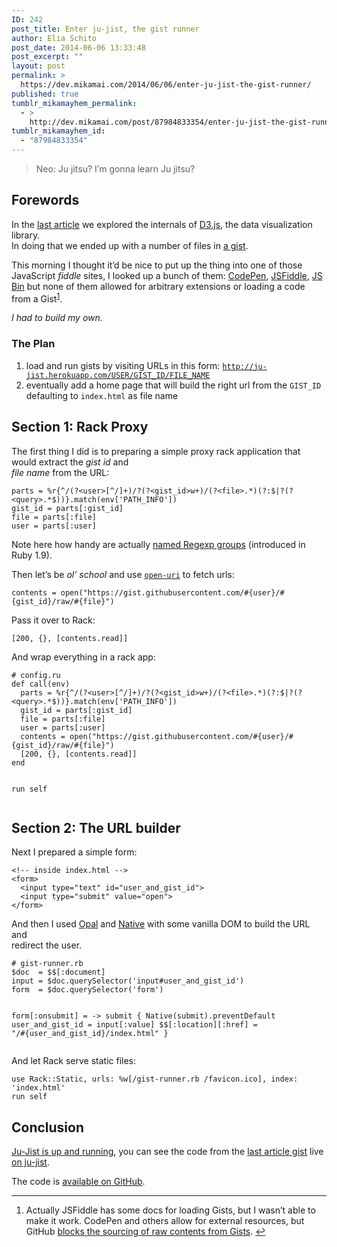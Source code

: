 ```yaml
---
ID: 242
post_title: Enter ju-jist, the gist runner
author: Elia Schito
post_date: 2014-06-06 13:33:48
post_excerpt: ""
layout: post
permalink: >
  https://dev.mikamai.com/2014/06/06/enter-ju-jist-the-gist-runner/
published: true
tumblr_mikamayhem_permalink:
  - >
    http://dev.mikamai.com/post/87984833354/enter-ju-jist-the-gist-runner
tumblr_mikamayhem_id:
  - "87984833354"
---
```

<blockquote>
<p>Neo: Ju jitsu? I&rsquo;m gonna learn Ju jitsu?</p>
</blockquote>

<h2>Forewords</h2>

<p>In the <a href="http://dev.mikamai.com/post/87806500959/learning-d3-js-basics-with-ruby-and-opal">last article</a> we explored the internals of <a href="http://d3js.org">D3.js</a>, the data visualization library.<br />
In doing that we ended up with a number of files in <a href="https://gist.github.com/elia/88a4554653df42a6f7c3">a gist</a>.</p>

<p>This morning I thought it&rsquo;d be nice to put up the thing into one of those JavaScript <em>fiddle</em> sites, I looked up a bunch of them: <a href="http://codepen.io">CodePen</a>, <a href="http://jsfiddle.net">JSFiddle</a>, <a href="http://jsbin.com">JS Bin</a> but none of them allowed for arbitrary extensions or loading a code from a Gist<sup id="fnref1"><a href="#fn1" rel="footnote">1</a></sup>.</p>

<p><em>I had to build my own.</em></p>

<h3>The Plan</h3>

<ol><li>load and run gists by visiting URLs in this form: <code><a href="http://ju-jist.herokuapp.com/USER/GIST_ID/FILE_NAME">http://ju-jist.herokuapp.com/USER/GIST_ID/FILE_NAME</a></code></li>
<li>eventually add a home page that will build the right url from the <code>GIST_ID</code> defaulting to <code>index.html</code> as file name</li>
</ol><h2>Section 1: Rack Proxy</h2>

<p>The first thing I did is to preparing a simple proxy rack application that would extract the <em>gist id</em> and <br /><em>file name</em> from the URL:</p>
    <pre><code class="ruby">parts = %r{^/(?&lt;user&gt;[^/]+)/?(?&lt;gist_id&gt;w+)/(?&lt;file&gt;.*)(?:$|?(?&lt;query&gt;.*$))}.match(env['PATH_INFO'])
gist_id = parts[:gist_id]
file = parts[:file]
user = parts[:user]
</code></pre>

<p>Note here how handy are actually <a href="http://mikepackdev.com/blog_posts/4-tuesday-tricks-named-regex-groups">named Regexp groups</a> (introduced in Ruby 1.9).</p>

<p>Then let&rsquo;s be <em>ol&rsquo; school</em> and use <a href="http://elia.schito.me/railsapi.com/public/doc/ruby-v2.0/classes/OpenURI.html"><code>open-uri</code></a> to fetch urls:</p>
    <pre><code class="ruby">contents = open("https://gist.githubusercontent.com/#{user}/#{gist_id}/raw/#{file}")
</code></pre>

<p>Pass it over to Rack:</p>
    <pre><code class="ruby">[200, {}, [contents.read]]
</code></pre>

<p>And wrap everything in a rack app:</p>
    <pre><code class="ruby"># config.ru
def call(env)
  parts = %r{^/(?&lt;user&gt;[^/]+)/?(?&lt;gist_id&gt;w+)/(?&lt;file&gt;.*)(?:$|?(?&lt;query&gt;.*$))}.match(env['PATH_INFO'])
  gist_id = parts[:gist_id]
  file = parts[:file]
  user = parts[:user]
  contents = open("https://gist.githubusercontent.com/#{user}/#{gist_id}/raw/#{file}")
  [200, {}, [contents.read]]
end

run self
</code></pre>

<h2>Section 2: The URL builder</h2>

<p>Next I prepared a simple form:</p>
    <pre><code class="html">&lt;!-- inside index.html --&gt;
&lt;form&gt;
  &lt;input type="text" id="user_and_gist_id"&gt;
  &lt;input type="submit" value="open"&gt;
&lt;/form&gt;
</code></pre>

<p>And then I used <a href="http://opalrb.org">Opal</a> and <a href="http://dev.mikamai.com/post/79398725537/using-native-javascript-objects-from-opal">Native</a> with some vanilla DOM to build the URL and <br />
redirect the user.</p>
    <pre><code class="ruby"># gist-runner.rb
$doc  = $$[:document]
input = $doc.querySelector('input#user_and_gist_id')
form  = $doc.querySelector('form')

form[:onsubmit] = -&gt; submit {
  Native(submit).preventDefault
  user_and_gist_id = input[:value]
  $$[:location][:href] = "/#{user_and_gist_id}/index.html"
}
</code></pre>

<p>And let Rack serve static files:</p>
    <pre><code class="ruby">use Rack::Static, urls: %w[/gist-runner.rb /favicon.ico], index: 'index.html'
run self
</code></pre>

<h2>Conclusion</h2>

<p><a href="http://ju-jist.herokuapp.com">Ju-Jist is up and running</a>, you can see the code from the <a href="http://dev.mikamai.com/post/87806500959/learning-d3-js-basics-with-ruby-and-opal">last article gist</a> live <a href="http://ju-jist.herokuapp.com/elia/88a4554653df42a6f7c3/index.html">on ju-jist</a>.</p>

<p>The code is <a href="https://github.com/mikamai/ju-jist">available on GitHub</a>.</p>

<div class="footnotes">
<hr><ol><li id="fn1">
<p>Actually JSFiddle has some docs for loading Gists, but I wasn&rsquo;t able to make it work. CodePen and others allow for external resources, but GitHub <a href="https://github.com/blog/1482-heads-up-nosniff-header-support-coming-to-chrome-and-firefox">blocks the sourcing of raw contents from Gists</a>. <a href="#fnref1" rev="footnote">↩</a></p>
</li>

</ol></div>